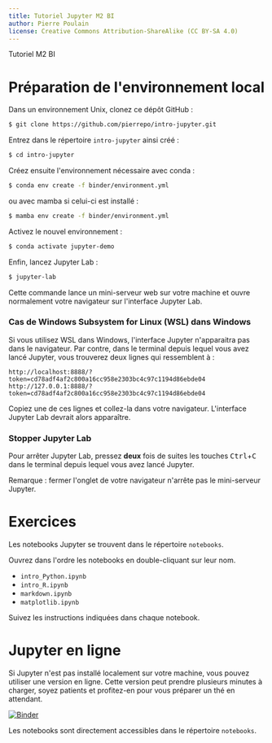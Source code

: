 ```yaml
---
title: Tutoriel Jupyter M2 BI
author: Pierre Poulain
license: Creative Commons Attribution-ShareAlike (CC BY-SA 4.0)
---
```


Tutoriel M2 BI

# Préparation de l'environnement local

Dans un environnement Unix, clonez ce dépôt GitHub :
```bash
$ git clone https://github.com/pierrepo/intro-jupyter.git
```

Entrez dans le répertoire `intro-jupyter` ainsi créé :
```bash
$ cd intro-jupyter
```

Créez ensuite l'environnement nécessaire avec conda :
```bash
$ conda env create -f binder/environment.yml
```
ou avec mamba si celui-ci est installé :
```bash
$ mamba env create -f binder/environment.yml
```

Activez le nouvel environnement :
```bash
$ conda activate jupyter-demo
```

Enfin, lancez Jupyter Lab :
```bash
$ jupyter-lab
```

Cette commande lance un mini-serveur web sur votre machine et ouvre normalement votre navigateur sur l'interface Jupyter Lab.


### Cas de Windows Subsystem for Linux (WSL) dans Windows

Si vous utilisez WSL dans Windows, l'interface Jupyter n'apparaitra pas dans le navigateur. Par contre, dans le terminal depuis lequel vous avez lancé Jupyter, vous trouverez deux lignes qui ressemblent à :
```
http://localhost:8888/?token=cd78adf4af2c800a16cc958e2303bc4c97c1194d86ebde04
http://127.0.0.1:8888/?token=cd78adf4af2c800a16cc958e2303bc4c97c1194d86ebde04
```
Copiez une de ces lignes et collez-la dans votre navigateur. L'interface Jupyter Lab devrait alors apparaître.


### Stopper Jupyter Lab

Pour arrêter Jupyter Lab, pressez **deux** fois de suites les touches <kbd>Ctrl</kbd>+<kbd>C</kbd> dans le terminal depuis lequel vous avez lancé Jupyter.

Remarque : fermer l'onglet de votre navigateur n'arrête pas le mini-serveur Jupyter.


# Exercices

Les notebooks Jupyter se trouvent dans le répertoire `notebooks`.

Ouvrez dans l'ordre les notebooks en double-cliquant sur leur nom. 

- `intro_Python.ipynb`
- `intro_R.ipynb`
- `markdown.ipynb`
- `matplotlib.ipynb`
  
Suivez les instructions indiquées dans chaque notebook.


# Jupyter en ligne

Si Jupyter n'est pas installé localement sur votre machine, vous pouvez utiliser une version en ligne. Cette version peut prendre plusieurs minutes à charger, soyez patients et profitez-en pour vous préparer un thé en attendant.

[![Binder](https://mybinder.org/badge.svg)](https://mybinder.org/v2/gh/pierrepo/intro-jupyter/master?urlpath=lab)

Les notebooks sont directement accessibles dans le répertoire `notebooks`.
